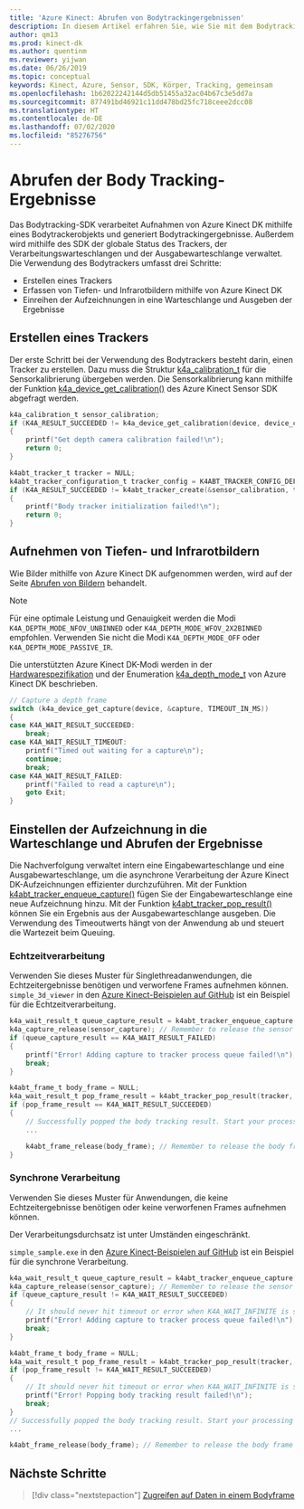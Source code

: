 ```yaml
---
title: 'Azure Kinect: Abrufen von Bodytrackingergebnissen'
description: In diesem Artikel erfahren Sie, wie Sie mit dem Bodytracking-SDK für Azure Kinect Bodytrackingergebnisse abrufen.
author: qm13
ms.prod: kinect-dk
ms.author: quentinm
ms.reviewer: yijwan
ms.date: 06/26/2019
ms.topic: conceptual
keywords: Kinect, Azure, Sensor, SDK, Körper, Tracking, gemeinsam
ms.openlocfilehash: 1b62022242144d5db51455a32ac04b67c3e5dd7a
ms.sourcegitcommit: 877491bd46921c11dd478bd25fc718ceee2dcc08
ms.translationtype: HT
ms.contentlocale: de-DE
ms.lasthandoff: 07/02/2020
ms.locfileid: "85276756"
---
```

# <a name="get-body-tracking-results"></a>Abrufen der Body Tracking-Ergebnisse

Das Bodytracking-SDK verarbeitet Aufnahmen von Azure Kinect DK mithilfe eines Bodytrackerobjekts und generiert Bodytrackingergebnisse. Außerdem wird mithilfe des SDK der globale Status des Trackers, der Verarbeitungswarteschlangen und der Ausgabewarteschlange verwaltet. Die Verwendung des Bodytrackers umfasst drei Schritte:

- Erstellen eines Trackers
- Erfassen von Tiefen- und Infrarotbildern mithilfe von Azure Kinect DK
- Einreihen der Aufzeichnungen in eine Warteschlange und Ausgeben der Ergebnisse

## <a name="create-a-tracker"></a>Erstellen eines Trackers


Der erste Schritt bei der Verwendung des Bodytrackers besteht darin, einen Tracker zu erstellen. Dazu muss die Struktur [k4a_calibration_t](https://microsoft.github.io/Azure-Kinect-Sensor-SDK/master/structk4a__calibration__t.html) für die Sensorkalibrierung übergeben werden. Die Sensorkalibrierung kann mithilfe der Funktion [k4a_device_get_calibration()](https://microsoft.github.io/Azure-Kinect-Sensor-SDK/master/group___functions_ga4e43940d8d8db48da266c7a7842c8d78.html#ga4e43940d8d8db48da266c7a7842c8d78) des Azure Kinect Sensor SDK abgefragt werden.

```C
k4a_calibration_t sensor_calibration;
if (K4A_RESULT_SUCCEEDED != k4a_device_get_calibration(device, device_config.depth_mode, K4A_COLOR_RESOLUTION_OFF, &sensor_calibration))
{
    printf("Get depth camera calibration failed!\n");
    return 0;
}

k4abt_tracker_t tracker = NULL;
k4abt_tracker_configuration_t tracker_config = K4ABT_TRACKER_CONFIG_DEFAULT;
if (K4A_RESULT_SUCCEEDED != k4abt_tracker_create(&sensor_calibration, tracker_config, &tracker))
{
    printf("Body tracker initialization failed!\n");
    return 0;
}
```

## <a name="capture-depth-and-ir-images"></a>Aufnehmen von Tiefen- und Infrarotbildern

Wie Bilder mithilfe von Azure Kinect DK aufgenommen werden, wird auf der Seite [Abrufen von Bildern](retrieve-images.md) behandelt.

>[!NOTE]
> Für eine optimale Leistung und Genauigkeit werden die Modi `K4A_DEPTH_MODE_NFOV_UNBINNED` oder `K4A_DEPTH_MODE_WFOV_2X2BINNED` empfohlen. Verwenden Sie nicht die Modi `K4A_DEPTH_MODE_OFF` oder `K4A_DEPTH_MODE_PASSIVE_IR`.

Die unterstützten Azure Kinect DK-Modi werden in der [Hardwarespezifikation](hardware-specification.md) und der Enumeration [k4a_depth_mode_t](https://microsoft.github.io/Azure-Kinect-Sensor-SDK/master/group___enumerations_ga3507ee60c1ffe1909096e2080dd2a05d.html#ga3507ee60c1ffe1909096e2080dd2a05d) von Azure Kinect DK beschrieben.

```C
// Capture a depth frame
switch (k4a_device_get_capture(device, &capture, TIMEOUT_IN_MS))
{
case K4A_WAIT_RESULT_SUCCEEDED:
    break;
case K4A_WAIT_RESULT_TIMEOUT:
    printf("Timed out waiting for a capture\n");
    continue;
    break;
case K4A_WAIT_RESULT_FAILED:
    printf("Failed to read a capture\n");
    goto Exit;
}
```

## <a name="enqueue-the-capture-and-pop-the-results"></a>Einstellen der Aufzeichnung in die Warteschlange und Abrufen der Ergebnisse

Die Nachverfolgung verwaltet intern eine Eingabewarteschlange und eine Ausgabewarteschlange, um die asynchrone Verarbeitung der Azure Kinect DK-Aufzeichnungen effizienter durchzuführen. Mit der Funktion [k4abt_tracker_enqueue_capture()](https://microsoft.github.io/Azure-Kinect-Body-Tracking/release/1.x.x/group__btfunctions_ga093becd9bb4a63f5f4d56f58097a7b1e.html#ga093becd9bb4a63f5f4d56f58097a7b1e) fügen Sie der Eingabewarteschlange eine neue Aufzeichnung hinzu. Mit der Funktion [k4abt_tracker_pop_result()](https://microsoft.github.io/Azure-Kinect-Body-Tracking/release/1.x.x/group__btfunctions_gaaf446fb1579cbbe0b6af824ee0a7458b.html#gaaf446fb1579cbbe0b6af824ee0a7458b) können Sie ein Ergebnis aus der Ausgabewarteschlange ausgeben. Die Verwendung des Timeoutwerts hängt von der Anwendung ab und steuert die Wartezeit beim Queuing.

### <a name="real-time-processing"></a>Echtzeitverarbeitung
Verwenden Sie dieses Muster für Singlethreadanwendungen, die Echtzeitergebnisse benötigen und verworfene Frames aufnehmen können. `simple_3d_viewer` in den [Azure Kinect-Beispielen auf GitHub](https://github.com/microsoft/Azure-Kinect-Samples) ist ein Beispiel für die Echtzeitverarbeitung.

```C
k4a_wait_result_t queue_capture_result = k4abt_tracker_enqueue_capture(tracker, sensor_capture, 0);
k4a_capture_release(sensor_capture); // Remember to release the sensor capture once you finish using it
if (queue_capture_result == K4A_WAIT_RESULT_FAILED)
{
    printf("Error! Adding capture to tracker process queue failed!\n");
    break;
}

k4abt_frame_t body_frame = NULL;
k4a_wait_result_t pop_frame_result = k4abt_tracker_pop_result(tracker, &body_frame, 0);
if (pop_frame_result == K4A_WAIT_RESULT_SUCCEEDED)
{
    // Successfully popped the body tracking result. Start your processing
    ...

    k4abt_frame_release(body_frame); // Remember to release the body frame once you finish using it
}
```

### <a name="synchronous-processing"></a>Synchrone Verarbeitung
Verwenden Sie dieses Muster für Anwendungen, die keine Echtzeitergebnisse benötigen oder keine verworfenen Frames aufnehmen können.

Der Verarbeitungsdurchsatz ist unter Umständen eingeschränkt.

`simple_sample.exe` in den [Azure Kinect-Beispielen auf GitHub](https://github.com/microsoft/Azure-Kinect-Samples) ist ein Beispiel für die synchrone Verarbeitung.

```C
k4a_wait_result_t queue_capture_result = k4abt_tracker_enqueue_capture(tracker, sensor_capture, K4A_WAIT_INFINITE);
k4a_capture_release(sensor_capture); // Remember to release the sensor capture once you finish using it
if (queue_capture_result != K4A_WAIT_RESULT_SUCCEEDED)
{
    // It should never hit timeout or error when K4A_WAIT_INFINITE is set.
    printf("Error! Adding capture to tracker process queue failed!\n");
    break;
}

k4abt_frame_t body_frame = NULL;
k4a_wait_result_t pop_frame_result = k4abt_tracker_pop_result(tracker, &body_frame, K4A_WAIT_INFINITE);
if (pop_frame_result != K4A_WAIT_RESULT_SUCCEEDED)
{
    // It should never hit timeout or error when K4A_WAIT_INFINITE is set.
    printf("Error! Popping body tracking result failed!\n");
    break;
}
// Successfully popped the body tracking result. Start your processing
...

k4abt_frame_release(body_frame); // Remember to release the body frame once you finish using it
```

## <a name="next-steps"></a>Nächste Schritte

> [!div class="nextstepaction"]
>[Zugreifen auf Daten in einem Bodyframe](access-data-body-frame.md)
